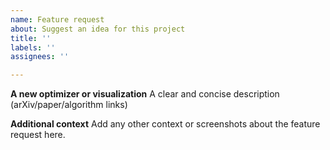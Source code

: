 ```yaml
---
name: Feature request
about: Suggest an idea for this project
title: ''
labels: ''
assignees: ''

---
```


**A new optimizer or visualization**
A clear and concise description (arXiv/paper/algorithm links)

**Additional context**
Add any other context or screenshots about the feature request here.
